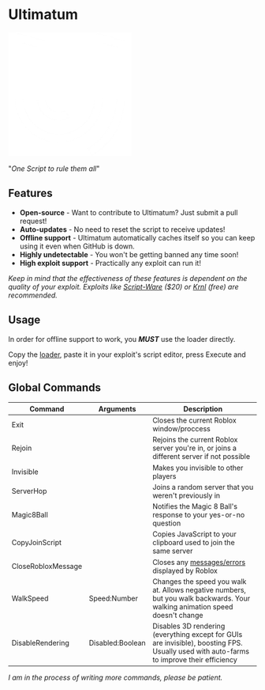 # Ultimatum

[![Ultimatum Logo](https://raw.githubusercontent.com/Amourousity/Ultimatum/main/SmallLogo.png)](https://github.com/Amourousity/Ultimatum#Ultimatum)

"*One Script to rule them all*"

## Features

- **Open-source** - Want to contribute to Ultimatum? Just submit a pull request!
- **Auto-updates** - No need to reset the script to receive updates!
- **Offline support** - Ultimatum automatically caches itself so you can keep using it even when GitHub is down.
- **Highly undetectable** - You won't be getting banned any time soon!
- **High exploit support** - Practically any exploit can run it!

*Keep in mind that the effectiveness of these features is dependent on the quality of your exploit. Exploits like [Script-Ware](https://script-ware.com) ($20) or [Krnl](https://krnl.place) (free) are recommended.*

## Usage

In order for offline support to work, you ***MUST*** use the loader directly.

Copy the [loader](/Loader.lua), paste it in your exploit's script editor, press Execute and enjoy!

## Global Commands

Command|Arguments|Description
---|---|---
Exit| |Closes the current Roblox window/proccess
Rejoin| |Rejoins the current Roblox server you're in, or joins a different server if not possible
Invisible| |Makes you invisible to other players
ServerHop| |Joins a random server that you weren't previously in
Magic8Ball| |Notifies the Magic 8 Ball's response to your yes-or-no question
CopyJoinScript| |Copies JavaScript to your clipboard used to join the same server
CloseRobloxMessage| |Closes any [messages/errors](https://roblox.fandom.com/wiki/Error) displayed by Roblox
WalkSpeed|Speed:Number |Changes the speed you walk at. Allows negative numbers, but you walk backwards. Your walking animation speed doesn't change
DisableRendering|Disabled:Boolean |Disables 3D rendering (everything except for GUIs are invisible), boosting FPS. Usually used with auto-farms to improve their efficiency

*I am in the process of writing more commands, please be patient.*
